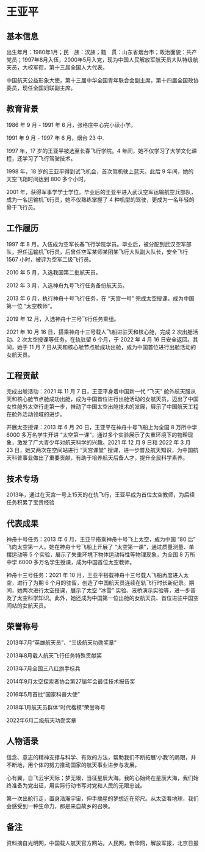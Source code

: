 # 王亚平

## 基本信息

出生年月：1980年1月；民　族：汉族；籍　贯：山东省烟台市；政治面貌：共产党员；1997年8月入伍，2000年5月入党，现为中国人民解放军航天员大队特级航天员，大校军衔，第十三届全国人大代表。

中国航天公益形象大使，第十三届中华全国青年联合会副主席，第十四届全国政协委员，现任全国妇联副主席。

## 教育背景

1986 年 9 月 - 1991 年 6 月，张格庄中心完小读小学。

1991 年 9 月 - 1997 年 6 月，烟台 23 中.

1997 年，17 岁的王亚平被选至长春飞行学院。4 年间，她不仅学习了大学文化课程，还学习了飞行驾驶技术。

1998 年，18 岁的王亚平得到试飞机会，首次驾机驶上蓝天。此后 9 年间，她的天空飞翔时间达到 800 多个小时。

2001 年，获得军事学学士学位。毕业后的王亚平进入武汉空军运输航空兵部队，成为一名运输机飞行员，她不仅熟练掌握了 4 种机型的驾驶，更成为一名年轻的骨干飞行员。

## 工作履历

1997 年 8 月，入伍成为空军长春飞行学院学员。毕业后，被分配到武汉空军部队，担任运输机飞行员，后曾任空军某师某团某飞行大队副大队长，安全飞行 1567 小时，被评为空军二级飞行员。

2010 年 5 月，入选我国第二批航天员。

2012 年 3 月，入选神舟九号飞行任务备份航天员。

2013 年 6 月，执行神舟十号飞行任务，在 “天宫一号” 完成太空授课，成为中国第一位 “太空教师”。

2019 年 12 月，入选神舟十三号飞行任务乘组。

2021 年 10 月 16 日，搭乘神舟十三号载人飞船进驻天和核心舱，完成 2 次出舱活动、2 次太空授课等任务，在轨驻留 6 个月，于 2022 年 4 月 16 日安全返回。其间，她于 11 月 7 日从天和核心舱节点舱成功出舱，成为中国首位进行出舱活动的女航天员。

## 工程贡献

完成出舱活动：2021 年 11 月 7 日，王亚平身着中国新一代 “飞天” 舱外航天服从天和核心舱节点舱成功出舱，成为中国首位进行出舱活动的女航天员，迈出了中国女性舱外太空行走第一步，推动了中国太空出舱技术的发展，展示了中国航天工程在舱外活动领域的进步。

开展太空授课：2013 年 6 月 20 日，王亚平在神舟十号飞船上为全国 8 万所中学 6000 多万名学生开讲 “太空第一课”，通过多个实验展示了失重环境下的物理现象，激发了广大青少年对航天科学的兴趣。2021 年 12 月 9 日和 2022 年 3 月 23 日，她又两次在空间站进行 “天宫课堂” 授课，进一步普及航天知识，为中国航天科普事业做出了重要贡献，有助于培养航天后备人才，提升全民科学素养。

## 技术专场

2013年，通过在天宫一号上15天的在轨飞行，王亚平成为首位太空教师，为后续任务积累了宝贵经验

## 代表成果

神舟十号任务：2013 年 6 月，王亚平搭乘神舟十号飞上太空，成为中国 “80 后” 飞向太空第一人。她在神舟十号飞船上开展了 “太空第一课”，通过质量测量、单摆运动等 5 个实验，展示了失重环境下物体运动特性等物理现象，为全国 8 万所中学 6000 多万名学生授课，成为中国首位太空教师。

神舟十三号任务：2021 年 10 月，王亚平搭载神舟十三号载人飞船再度进入太空，进行了为期 6 个月的驻留，创造了中国航天员连续在轨飞行时长新纪录。期间，她两次进行太空授课，展示了太空 “冰雪” 实验、液桥演示实验等，进一步普及了太空科学知识。此外，她还成为中国第一位出舱的女航天员、首位进驻中国空间站的女航天员。

## 荣誉称号

2013年7月“英雄航天员”、“三级航天功勋奖章”

2013年8月载人航天飞行任务特殊贡献奖

2013年7月全国三八红旗手标兵

2014年9月太空探索者协会第27届年会最佳技术报告奖

2016年5月首批“国家科普大使”

2018年1月航天员群体“时代楷模”荣誉称号

2022年6月二级航天功勋奖章

## 人物语录

信念、意志的精神支撑与科学、有效的方法，帮助我们不断拓展‘小我’的局限，并不断地，用个体的努力推动国家的航天事业进步与发展。

心有翼，自飞云宇天际；梦无垠，当征星辰大海。我的心始终在星辰大海，我们始终准备为党出征，用实际行动书写对党和人民的无限忠诚。

第一次出舱行走，置身浩瀚宇宙，伸手摘星的梦想近在咫尺。从太空看地球，我们会感受到一种生命力，那是来自故乡的召唤。

## 备注

资料摘自光明网，中国载人航天官方网站，人民网，新华网，解放军报，北京日报
